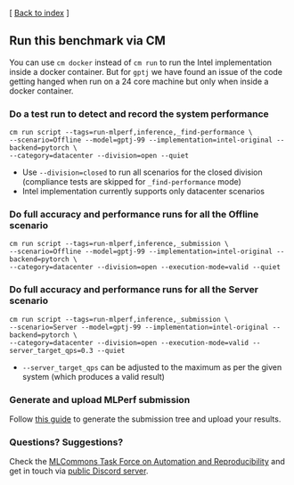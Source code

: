 [ [Back to index](README.md) ]

## Run this benchmark via CM

You can use `cm docker` instead of `cm run` to run the Intel implementation inside a docker container. But for `gptj` we have found an issue of the code getting hanged when run on a 24 core machine but only when inside a docker container. 

### Do a test run to detect and record the system performance

```
cm run script --tags=run-mlperf,inference,_find-performance \
--scenario=Offline --model=gptj-99 --implementation=intel-original --backend=pytorch \
--category=datacenter --division=open --quiet
```
* Use `--division=closed` to run all scenarios for the closed division (compliance tests are skipped for `_find-performance` mode)
* Intel implementation currently supports only datacenter scenarios


### Do full accuracy and performance runs for all the Offline scenario

```
cm run script --tags=run-mlperf,inference,_submission \
--scenario=Offline --model=gptj-99 --implementation=intel-original --backend=pytorch \
--category=datacenter --division=open --execution-mode=valid --quiet
```

### Do full accuracy and performance runs for all the Server scenario

```
cm run script --tags=run-mlperf,inference,_submission \
--scenario=Server --model=gptj-99 --implementation=intel-original --backend=pytorch \
--category=datacenter --division=open --execution-mode=valid --server_target_qps=0.3 --quiet
```
* `--server_target_qps` can be adjusted to the maximum as per the given system (which produces a valid result)

### Generate and upload MLPerf submission

Follow [this guide](../Submission.md) to generate the submission tree and upload your results.

### Questions? Suggestions?

Check the [MLCommons Task Force on Automation and Reproducibility](../../../taskforce.md) 
and get in touch via [public Discord server](https://discord.gg/JjWNWXKxwT).
